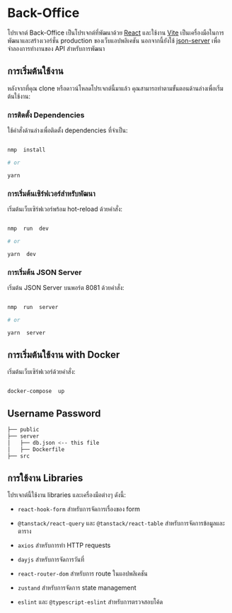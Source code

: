 
  

# Back-Office

  

โปรเจกต์ Back-Office เป็นโปรเจกต์ที่พัฒนาด้วย [React](https://reactjs.org/) และใช้งาน [Vite](https://vitejs.dev/) เป็นเครื่องมือในการพัฒนาและสร้างเวอร์ชั่น production ของเว็บแอปพลิเคชัน นอกจากนี้ยังใช้ [json-server](https://github.com/typicode/json-server) เพื่อจำลองการทำงานของ API สำหรับการพัฒนา

  

## การเริ่มต้นใช้งาน

  

หลังจากที่คุณ clone หรือดาวน์โหลดโปรเจกต์นี้มาแล้ว คุณสามารถทำตามขั้นตอนด้านล่างเพื่อเริ่มต้นใช้งาน:

  

### การติดตั้ง Dependencies

  

ใช้คำสั่งด้านล่างเพื่อติดตั้ง dependencies ที่จำเป็น:

```bash

nmp  install

# or

yarn

```

  

### การเริ่มต้นเซิร์ฟเวอร์สำหรับพัฒนา

  

เริ่มต้นเว็บเซิร์ฟเวอร์พร้อม hot-reload ด้วยคำสั่ง:

```bash

nmp  run  dev

# or

yarn  dev

```

### การเริ่มต้น JSON Server

  

เริ่มต้น JSON Server บนพอร์ต 8081 ด้วยคำสั่ง:

  

```bash

nmp  run  server

# or

yarn  server

```

  

## การเริ่มต้นใช้งาน with Docker

  

เริ่มต้นเว็บเซิร์ฟเวอร์ด้วยคำสั่ง:

```bash

docker-compose  up

```

  ## Username Password
```bash
├── public
├── server
│   ├── db.json <-- this file
│   ├── Dockerfile
├── src
```

## การใช้งาน Libraries

  

โปรเจกต์นี้ใช้งาน libraries และเครื่องมือต่างๆ ดังนี้:

  

-  `react-hook-form` สำหรับการจัดการเรื่องของ form

-  `@tanstack/react-query` และ `@tanstack/react-table` สำหรับการจัดการข้อมูลและตาราง

-  `axios` สำหรับการทำ HTTP requests

-  `dayjs` สำหรับการจัดการวันที่

-  `react-router-dom` สำหรับการ route ในแอปพลิเคชัน

-  `zustand` สำหรับการจัดการ state management

-  `eslint` และ `@typescript-eslint` สำหรับการตรวจสอบโค้ด